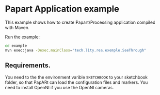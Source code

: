 # Papart Application example

This example shows how to create Papart/Processing application compiled with Maven. 

Run the example:
``` bash
cd example
mvn exec:java -Dexec.mainClass="tech.lity.rea.exemple.SeeThrough"
``` 


## Requirements. 

You need to the the environment varible `SKETCHBOOK` to your sketchbook folder, so that PapARt can load the configuration files and markers. 
You need to install OpenNI if you use the OpenNI cameras. 
